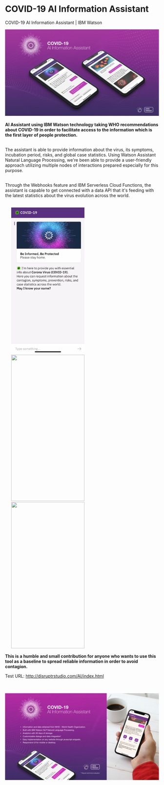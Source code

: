 # COVID-19 AI Information Assistant
COVID-19 AI Information Assistant | IBM Watson

<img src="covid19-assistant.jpg">
</br>
</br>
<strong>AI Assistant using IBM Watson technology taking WHO recommendations about COVID-19 in order to facilitate access to the information which is the first layer of people protection.</strong></br></br>

The assistant is able to provide information about the virus, its symptoms, incubation period, risks, and global case statistics.
Using Watson Assistant Natural Language Processing, we're been able to provide a user-friendly approach utilizing multiple nodes of interactions prepared especially for this purpose.</br></br>

Through the Webhooks feature and IBM Serverless Cloud Functions, the assistant is capable to get connected with a data API that it's feeding with the latest statistics about the virus evolution across the world.</br></br>

<img src="01.gif" height="479" width="240" hspace="20">   <img src="02.gif" height="479" width="240" hspace="20">   <img src="03.gif" height="479" width="240" hspace="20">

<strong>This is a humble and small contribution for anyone who wants to use this tool as a baseline to spread reliable information in order to avoid contagion.</strong>

Test URL: http://disruptrstudio.com/AI/index.html

</br>
</br>
<img src="covid19-assistant.002.jpg">
